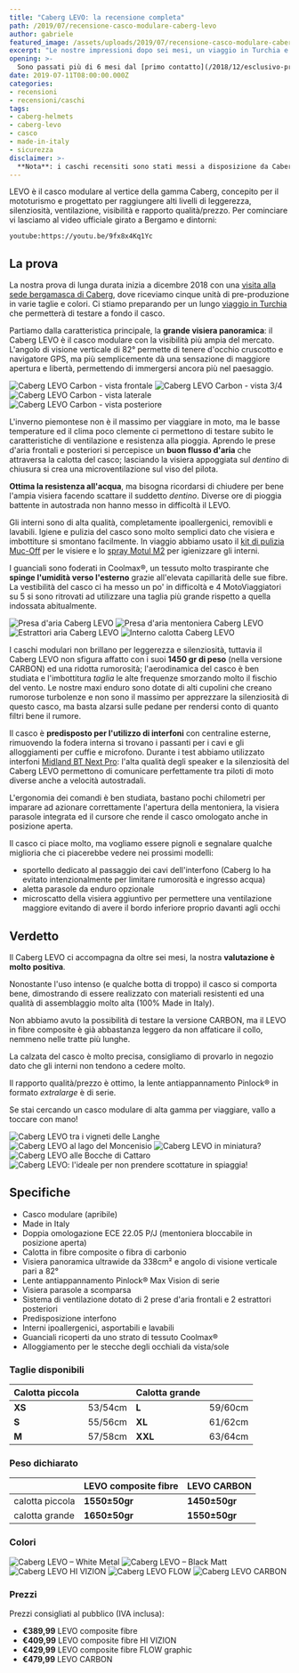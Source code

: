 ```yaml
---
title: "Caberg LEVO: la recensione completa"
path: /2019/07/recensione-casco-modulare-caberg-levo
author: gabriele
featured_image: /assets/uploads/2019/07/recensione-casco-modulare-caberg-levo/galleries/girola/ORG_DSC02315.jpg
excerpt: "Le nostre impressioni dopo sei mesi, un viaggio in Turchia e decine di migliaia di km totali"
opening: >-
  Sono passati più di 6 mesi dal [primo contatto](/2018/12/esclusivo-primo-contatto-con-il-casco-caberg-levo) con il casco Caberg LEVO, lo abbiamo messo alla prova durante un [viaggio in Turchia](/categoria/viaggi/turchia) da 5500km in 18 giorni e durante tutte le uscite del 2019: finalmente siamo pronti a raccontarvi come va!
date: 2019-07-11T08:00:00.000Z
categories:
- recensioni
- recensioni/caschi
tags:
- caberg-helmets
- caberg-levo
- casco
- made-in-italy
- sicurezza
disclaimer: >-
  **Nota**: i caschi recensiti sono stati messi a disposizione da Caberg Helmets gratuitamente.
---
```


LEVO è il casco modulare al vertice della gamma Caberg, concepito per il mototurismo e progettato per raggiungere alti livelli di leggerezza, silenziosità, ventilazione, visibilità e rapporto qualità/prezzo. Per cominciare vi lasciamo al video ufficiale girato a Bergamo e dintorni:

`youtube:https://youtu.be/9fx8x4Kq1Yc`

## La prova

La nostra prova di lunga durata inizia a dicembre 2018 con una [visita alla sede bergamasca di Caberg](/2018/12/esclusivo-primo-contatto-con-il-casco-caberg-levo), dove riceviamo cinque unità di pre-produzione in varie taglie e colori. Ci stiamo preparando per un lungo [viaggio in Turchia](/tag/turchia-in-moto) che permetterà di testare a fondo il casco.

Partiamo dalla caratteristica principale, la **grande visiera panoramica**: il Caberg LEVO è il casco modulare con la visibilità più ampia del mercato. L'angolo di visione verticale di 82° permette di tenere d'occhio cruscotto e navigatore GPS, ma più semplicemente dà una sensazione di maggiore apertura e libertà, permettendo di immergersi ancora più nel paesaggio.

![Caberg LEVO Carbon - vista frontale](/assets/uploads/2019/07/recensione-casco-modulare-caberg-levo/galleries/carbon/Levo-Carbon-front.jpg)
![Caberg LEVO Carbon - vista 3/4](/assets/uploads/2019/07/recensione-casco-modulare-caberg-levo/galleries/carbon/Levo-Carbon-3-4.jpg)
![Caberg LEVO Carbon - vista laterale](/assets/uploads/2019/07/recensione-casco-modulare-caberg-levo/galleries/carbon/Levo-Carbon-profile.jpg)
![Caberg LEVO Carbon - vista posteriore](/assets/uploads/2019/07/recensione-casco-modulare-caberg-levo/galleries/carbon/Levo-Carbon-rear.jpg)

L'inverno piemontese non è il massimo per viaggiare in moto, ma le basse temperature ed il clima poco clemente ci permettono di testare subito le caratteristiche di ventilazione e resistenza alla pioggia. Aprendo le prese d'aria frontali e posteriori si percepisce un **buon flusso d'aria** che attraversa la calotta del casco; lasciando la visiera appoggiata sul *dentino* di chiusura si crea una microventilazione sul viso del pilota.

**Ottima la resistenza all'acqua**, ma bisogna ricordarsi di chiudere per bene l'ampia visiera facendo scattare il suddetto *dentino*. Diverse ore di pioggia battente in autostrada non hanno messo in difficoltà il LEVO.

Gli interni sono di alta qualità, completamente ipoallergenici, removibli e lavabili. Igiene e pulizia del casco sono molto semplici dato che visiera e imbottiture si smontano facilmente. In viaggio abbiamo usato il [kit di pulizia Muc-Off](https://amzn.to/2G25C8Q) per le visiere e lo [spray Motul M2](https://amzn.to/2YH7Ph7) per igienizzare gli interni.

I guanciali sono foderati in Coolmax®, un tessuto molto traspirante che **spinge l'umidità verso l'esterno** grazie all'elevata capillarità delle sue fibre. La vestibilità del casco ci ha messo un po' in difficoltà e 4 MotoViaggiatori su 5 si sono ritrovati ad utilizzare una taglia più grande rispetto a quella indossata abitualmente.

![Presa d'aria Caberg LEVO](/assets/uploads/2019/07/recensione-casco-modulare-caberg-levo/galleries/aerazione/IMG_3890.jpg "Presa d'aria principale sulla calotta del Caberg LEVO")
![Presa d'aria mentoniera Caberg LEVO](/assets/uploads/2019/07/recensione-casco-modulare-caberg-levo/galleries/aerazione/IMG_3886.jpg "Presa d'aria sulla mentoniera del Caberg LEVO, notare il dentino di chiusura della visiera")
![Estrattori aria Caberg LEVO](/assets/uploads/2019/07/recensione-casco-modulare-caberg-levo/galleries/aerazione/IMG_3892.jpg "Due estrattori posteriori lasciano fuoriuscire l'aria calda dal Caberg LEVO")
![Interno calotta Caberg LEVO](/assets/uploads/2019/07/recensione-casco-modulare-caberg-levo/galleries/aerazione/IMG_3882.jpg "Smontando gli interni si possono vedere i canali per la circolazione dell'aria e la predisposizione per l'interfono")

I caschi modulari non brillano per leggerezza e silenziosità, tuttavia il Caberg LEVO non sfigura affatto con i suoi **1450 gr di peso** (nella versione CARBON) ed una ridotta rumorosità; l'aerodinamica del casco è ben studiata e l'imbottitura *taglia* le alte frequenze smorzando molto il fischio del vento. Le nostre maxi enduro sono dotate di alti cupolini che creano rumorose turbolenze e non sono il massimo per apprezzare la silenziosità di questo casco, ma basta alzarsi sulle pedane per rendersi conto di quanto filtri bene il rumore.

Il casco è **predisposto per l'utilizzo di interfoni** con centraline esterne, rimuovendo la fodera interna si trovano i passanti per i cavi e gli alloggiamenti per cuffie e microfono. Durante i test abbiamo utilizzato interfoni [Midland BT Next Pro](https://amzn.to/2YLHfDG): l'alta qualità degli speaker e la silenziosità del Caberg LEVO permettono di comunicare perfettamente tra piloti di moto diverse anche a velocità autostradali.

L'ergonomia dei comandi è ben studiata, bastano pochi chilometri per imparare ad azionare correttamente l'apertura della mentoniera, la visiera parasole integrata ed il cursore che rende il casco omologato anche in posizione aperta.

Il casco ci piace molto, ma vogliamo essere pignoli e segnalare qualche miglioria che ci piacerebbe vedere nei prossimi modelli:

- sportello dedicato al passaggio dei cavi dell'interfono (Caberg lo ha evitato intenzionalmente per limitare rumorosità e ingresso acqua)
- aletta parasole da enduro opzionale
- microscatto della visiera aggiuntivo per permettere una ventilazione maggiore evitando di avere il bordo inferiore proprio davanti agli occhi

## Verdetto

Il Caberg LEVO ci accompagna da oltre sei mesi, la nostra **valutazione è molto positiva**.

Nonostante l'uso intenso (e qualche botta di troppo) il casco si comporta bene, dimostrando di essere realizzato con materiali resistenti ed una qualità di assemblaggio molto alta (100% Made in Italy).

Non abbiamo avuto la possibilità di testare la versione CARBON, ma il LEVO in fibre composite è già abbastanza leggero da non affaticare il collo, nemmeno nelle tratte più lunghe.

La calzata del casco è molto precisa, consigliamo di provarlo in negozio dato che gli interni non tendono a cedere molto.

Il rapporto qualità/prezzo è ottimo, la lente antiappannamento Pinlock® in formato *extralarge* è di serie.

Se stai cercando un casco modulare di alta gamma per viaggiare, vallo a toccare con mano!

![Caberg LEVO tra i vigneti delle Langhe](/assets/uploads/2019/07/recensione-casco-modulare-caberg-levo/galleries/girola/IMG_3639.jpg)
![Caberg LEVO al lago del Moncenisio](/assets/uploads/2019/07/recensione-casco-modulare-caberg-levo/galleries/girola/IMG_3693.jpg)
![Caberg LEVO in miniatura?](/assets/uploads/2019/07/recensione-casco-modulare-caberg-levo/galleries/girola/DSC00830.jpg)
![Caberg LEVO alle Bocche di Cattaro](/assets/uploads/2019/07/recensione-casco-modulare-caberg-levo/galleries/girola/ORG_DSC01351.jpg)
![Caberg LEVO: l'ideale per non prendere scottature in spiaggia!](/assets/uploads/2019/07/recensione-casco-modulare-caberg-levo/galleries/girola/ORG_DSC02315.jpg)

## Specifiche

- Casco modulare (apribile)
- Made in Italy
- Doppia omologazione ECE 22.05 P/J (mentoniera bloccabile in posizione aperta)
- Calotta in fibre composite o fibra di carbonio
- Visiera panoramica ultrawide da 338cm² e angolo di visione verticale pari a 82°
- Lente antiappannamento Pinlock® Max Vision di serie
- Visiera parasole a scomparsa
- Sistema di ventilazione dotato di 2 prese d'aria frontali e 2 estrattori posteriori
- Predisposizione interfono
- Interni ipoallergenici, asportabili e lavabili
- Guanciali ricoperti da uno strato di tessuto Coolmax®
- Alloggiamento per le stecche degli occhiali da vista/sole

### Taglie disponibili

| Calotta piccola ||  Calotta grande  ||
|--------|---------|---------|---------|
| **XS** | 53/54cm | **L**   | 59/60cm |
| **S**  | 55/56cm | **XL**  | 61/62cm |
| **M**  | 57/58cm | **XXL** | 63/64cm |

### Peso dichiarato

|                 | LEVO composite fibre |   LEVO CARBON   |
|-----------------|----------------------|-----------------|
| calotta piccola |    **1550±50gr**     |  **1450±50gr**  |
| calotta grande  |    **1650±50gr**     |  **1550±50gr**  |

### Colori

![Caberg LEVO – White Metal](../2018-12-esclusivo-primo-contatto-con-il-casco-caberg-levo/galleries/Caberg-Levo-White-Metal-1.jpg "Caberg LEVO – White Metal")
![Caberg LEVO – Black Matt](../2018-12-esclusivo-primo-contatto-con-il-casco-caberg-levo/galleries/Caberg-Levo-Black-Matt.jpg "Caberg LEVO – Black Matt")
![Caberg LEVO HI VIZION](../2018-12-esclusivo-primo-contatto-con-il-casco-caberg-levo/galleries/Caberg-Levo-HI-VIZION.jpg "Caberg LEVO HI VIZION")
![Caberg LEVO FLOW](../2018-12-esclusivo-primo-contatto-con-il-casco-caberg-levo/galleries/Caberg-Levo-FLOW.jpg "Caberg LEVO FLOW")
![Caberg LEVO CARBON](../2018-12-esclusivo-primo-contatto-con-il-casco-caberg-levo/galleries/Caberg-Levo-CARBON.jpg "Caberg LEVO CARBON")

### Prezzi

Prezzi consigliati al pubblico (IVA inclusa):

- **€389,99** LEVO composite fibre
- **€409,99** LEVO composite fibre HI VIZION
- **€429,99** LEVO composite fibre FLOW graphic
- **€479,99** LEVO CARBON
